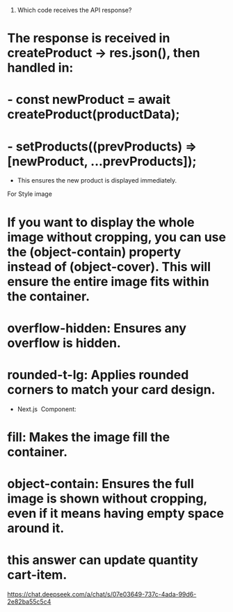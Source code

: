1. Which code receives the API response?
# The response is received in createProduct → res.json(), then handled in:
# - const newProduct = await createProduct(productData);
# - setProducts((prevProducts) => [newProduct, ...prevProducts]);
- This ensures the new product is displayed immediately.


For Style image
# If you want to display the whole image without cropping, you can use the (object-contain) property instead of (object-cover). This will ensure the entire image fits within the container.
# overflow-hidden: Ensures any overflow is hidden.
# rounded-t-lg: Applies rounded corners to match your card design.
* Next.js <Image> Component:
# fill: Makes the image fill the container.
# object-contain: Ensures the full image is shown without cropping, even if it means having empty space around it.


# this answer can update quantity cart-item.
https://chat.deepseek.com/a/chat/s/07e03649-737c-4ada-99d6-2e82ba55c5c4